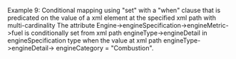 Example 9:
Conditional mapping using "set" with a "when" clause that is predicated on the value of a xml element at the specified
xml path with multi-cardinality
The attribute Engine->engineSpecification->engineMetric->fuel is conditionally set from xml path
engineType->engineDetail in engineSpecification type when the value at xml path engineType->engineDetail->
engineCategory = "Combustion".